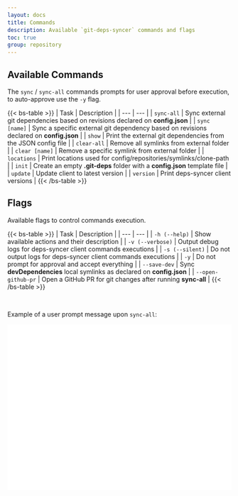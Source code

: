 ```yaml
---
layout: docs
title: Commands
description: Available `git-deps-syncer` commands and flags
toc: true
group: repository
---
```


## Available Commands

The `sync` / `sync-all` commands prompts for user approval before execution, to auto-approve use the `-y` flag.

{{< bs-table >}}
| Task | Description |
| --- | --- |
| `sync-all` | Sync external git dependencies based on revisions declared on **config.json** |
| `sync [name]` | Sync a specific external git dependency based on revisions declared on **config.json** |
| `show` | Print the external git dependencies from the JSON config file |
| `clear-all` | Remove all symlinks from external folder |
| `clear [name]` | Remove a specific symlink from external folder |
| `locations` | Print locations used for config/repositories/symlinks/clone-path |
| `init` | Create an empty **.git-deps** folder with a **config.json** template file |
| `update` | Update client to latest version |
| `version` | Print deps-syncer client versions |
{{< /bs-table >}}

## Flags

Available flags to control commands execution.

{{< bs-table >}}
| Task | Description |
| --- | --- |
| `-h (--help)` | Show available actions and their description |
| `-v (--verbose)` | Output debug logs for deps-syncer client commands executions |
| `-s (--silent)` | Do not output logs for deps-syncer client commands executions |
| `-y` | Do not prompt for approval and accept everything |
| `--save-dev` | Sync **devDependencies** local symlinks as declared on **config.json** |
| `--open-github-pr` | Open a GitHub PR for git changes after running **sync-all** |
{{< /bs-table >}}

<br>

Example of a user prompt message upon `sync-all`:

<div class="col-lg-6">
   <img style="vertical-align: top;" src="/docs/latest/assets/img/sync-all-prompt-message.svg" width="800" >
</div>